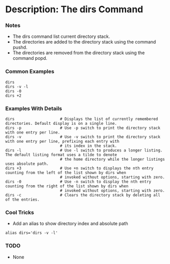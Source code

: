 # Description: The dirs Command

### Notes
* The dirs command list current directory stack.
* The directories are added to the directory stack using the command pushd.
* The directories are removed from the directory stack using the command popd.

### Common Examples
```shell
dirs
dirs -v -l
dirs -0
dirs +2
```

### Examples With Details
```shell
dirs                    # Displays the list of currently remembered directories. Default display is on a single line.
dirs -p                 # Use -p switch to print the directory stack with one entry per line.
dirs -v                 # Use -v switch to print the directory stack with one entry per line, prefixing each entry with
                        # its index in the stack.
dirs -l                 # Use -l switch to produces a longer listing. The default listing format uses a tilde to denote
                        # the home directory while the longer listings uses absolute path.
dirs +3                 # Use +n switch to displays the nth entry counting from the left of the list shown by dirs when
                        # invoked without options, starting with zero.
dirs -0                 # Use -n switch to display the nth entry counting from the right of the list shown by dirs when
                        # invoked without options, starting with zero.
dirs -c                 # Clears the directory stack by deleting all of the entries.
```

### Cool Tricks
* Add an alias to show directory index and absolute path
```shell
alias dirs='dirs -v -l'
```

### TODO
* None
